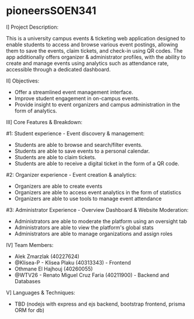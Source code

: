 # pioneersSOEN341

  I] Project Description:

This is a university campus events & ticketing web application designed to enable students to access and browse various event postings, allowing them to save the events, claim tickets,
and check-in using QR codes. The app additionally offers organizer & administrator profiles, with the ability to create and manage events using analytics such as attendance rate, accessible through a
dedicated dashboard.

 II] Objectives:

- Offer a streamlined event management interface.
- Improve student engagement in on-campus events.
- Provide insight to event organizers and campus administration in the form of analytics. 


III] Core Features & Breakdown:

#1: Student experience - Event discovery & management:
   - Students are able to browse and search/filter events.
   - Students are able to save events to a personal calendar.
   - Students are able to claim tickets.
   - Students are able to receive a digital ticket in the form of a QR code.

#2: Organizer experience - Event creation & analytics:

   - Organizers are able to create events
   - Organizers are able to access event analytics in the form of statistics
   - Organizers are able to use tools to manage event attendance

#3: Administrator Experience - Overview Dashboard & Website Moderation:

   - Administrators are able to moderate the platform using an oversight tab
   - Administrators are able to view the platform's global stats
   - Administrators are able to manage organizations and assign roles

IV] Team Members:

   - Alek Zmarzlak (40227624)
   - @Klisea-P - Klisea Plaku (40313343) - Frontend
   - Othmane El Hajhouj (40260055)
   - @WTV26 - Renato Miguel Cruz Faria (40211900) - Backend and Databases

V] Languages & Techniques:
  - TBD (nodejs with express and ejs backend, bootstrap frontend, prisma ORM for db)
    